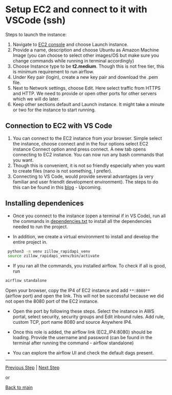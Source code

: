 # Setup EC2 and connect to it with VSCode (ssh)

Steps to launch the instance:
1. Navigate to [EC2 console](https://console.aws.amazon.com/ec2/) and choose Launch instance.
2. Provide a name, description and choose Ubuntu as Amazon Machine Image (you can choose to select other images/OS but make sure you change commands while running in terminal accordingly)
3. Choose Instance type to be **t2.medium**. Though this is not free tier, this is minimum requirement to run airflow. 
4. Under Key pair (login), create a new key pair and download the .pem file.
5. Next to Network settings, choose Edit. Here select traffic from HTTPS and HTTP. We need to provide or open other ports for other servers which we will do later. 
6. Keep other sections default and Launch instance. It might take a minute or two for the instance to start running. 

## Connection to EC2 with VS Code

1. You can connect to the EC2 instance from your browser. Simple select the instance, choose connect and in the four options select EC2 instance Connect option annd press connect. A new tab opens connecting to EC2 instance. You can now run any bash commands that you want.
2. Though this is convenient, it is not so friendly especially when you want to create files (nano is not something, I prefer).
3. Connecting to VS Code, would provide several advantages (a very familiar and user friendlt development environment). The steps to do this can be found in this [blog]() - Upcoming.  

## Installing dependenices 

* Once you connect to the instance (open a terminal if in VS Code), run all the commands in [dependencies.txt](https://github.com/rohitanumolu/zillow_rapidapi_aws_pipeline/tree/main/dependencies.txt) to install all the dependencies needed to run the project. 

* In addition, we create a virtual environment to install and develop the entire project in. 
```bash
 python3 -m venv zillow_rapidapi_venv
 source zillow_rapidapi_venv/bin/activate
```

* If you ran all the commands, you installed airflow. To check if all is good, run
```bash
airflow standalone
```
Open your browser, copy the IP4 of EC2 instance and add `**:8080**` (airflow port) and open the link. This will not be successful because we did not open the 8080 port of the EC2 instance. 

* Open the port by following these steps. Select the instance in AWS portal, select security, security groups and Edit inbound rules. Add rule, custom TCP, port name 8080 and source Anywhere IP4. 

* Once this role is added, the airflow link (EC2_IP4:8080) should be loading. Provide the username and password (can be found in the terminal after running the command - airflow standalone)

* You can explore the airflow UI and check the default dags present.  


---

[Previous Step](aws_services.md) | [Next Step](extract_data.md)

or

[Back to main](https://github.com/rohitanumolu/zillow_rapidapi_aws_pipeline/tree/main)